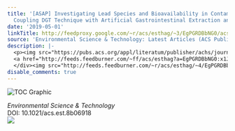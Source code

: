 ```yaml
---
title: '[ASAP] Investigating Lead Species and Bioavailability in Contaminated Soils:
  Coupling DGT Technique with Artificial Gastrointestinal Extraction and in Vivo Bioassay'
date: '2019-05-01'
linkTitle: http://feedproxy.google.com/~r/acs/esthag/~3/EgPGRDBbNG0/acs.est.8b06918
source: 'Environmental Science & Technology: Latest Articles (ACS Publications)'
description: |-
  <p><img src="https://pubs.acs.org/appl/literatum/publisher/achs/journals/content/esthag/0/esthag.ahead-of-print/acs.est.8b06918/20190501/images/medium/es-2018-06918f_0004.gif" alt="TOC Graphic"/></p><div><cite>Environmental Science & Technology</cite></div><div>DOI: 10.1021/acs.est.8b06918</div><div class="feedflare">
  <a href="http://feeds.feedburner.com/~ff/acs/esthag?a=EgPGRDBbNG0:x1J1EbJisWQ:yIl2AUoC8zA"><img src="http://feeds.feedburner.com/~ff/acs/esthag?d=yIl2AUoC8zA" border="0"></img></a>
  </div><img src="http://feeds.feedburner.com/~r/acs/esthag/~4/EgPGRDBbNG0" height="1" width="1" ...
disable_comments: true
---
```

<p><img src="https://pubs.acs.org/appl/literatum/publisher/achs/journals/content/esthag/0/esthag.ahead-of-print/acs.est.8b06918/20190501/images/medium/es-2018-06918f_0004.gif" alt="TOC Graphic"/></p><div><cite>Environmental Science & Technology</cite></div><div>DOI: 10.1021/acs.est.8b06918</div><div class="feedflare">
<a href="http://feeds.feedburner.com/~ff/acs/esthag?a=EgPGRDBbNG0:x1J1EbJisWQ:yIl2AUoC8zA"><img src="http://feeds.feedburner.com/~ff/acs/esthag?d=yIl2AUoC8zA" border="0"></img></a>
</div><img src="http://feeds.feedburner.com/~r/acs/esthag/~4/EgPGRDBbNG0" height="1" width="1" ...